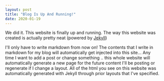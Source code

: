 ```yaml
---
layout: post
title: "Blog Is Up And Running!"
date: 2020-01-19
---
```

We did it. This website is finally up and running. 
The way this website was created is actually pretty neat (powered by [Jekyll](http://jekyllrb.com))

I'll only have to write markdown from now on! The contents that I write in markdown for my blog will automatically get injected into this site...
Any time I want to add a post or change something .. this whole website will automatically generate a new page for the future content I'll be posting or regenerate if I change a layout.
All of the html you see on this website was automatically generated with Jekyll through prior layouts that I've specified.

